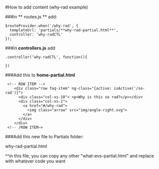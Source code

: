 #How to add content (why-rad example)

###in ** routes.js ** add: 
```
$routeProvider.when('/why-rad', {
  templateUrl: 'partials/**why-rad-partial.html**',
  controller: ‘why-radCTL'
});
```

###in **controllers.js** add
```
.controller(‘why-radCTL', function(){

})
```

###Add this to **home-partial.html**
```
 <!-- ROW ITEM -->
    <div class="row faq-item" ng-class="{active: isActive('/so-rad')}">
      <div class="col-xs-10"> <p>Why is this so rad?</p></div>
      <div class="col-xs-2">
        <a href="#/why-rad">
          <img class="arrow" src="img/angle-right.svg">
        </a>
      </div>
    </div>
 <!-- /ROW ITEM—>
```
###Add this new file to Partials folder:


why-rad-partial.html

^^in this file, you can copy any other "what-evs-partial.html" and replace with whatever code you want

